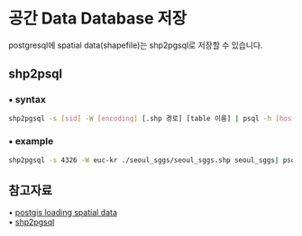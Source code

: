 # 공간 Data Database 저장

postgresql에 spatial data(shapefile)는 shp2pgsql로 저장할 수 있습니다.

## shp2psql

### • syntax

```sh
shp2pgsql -s [sid] -W [encoding] [.shp 경로] [table 이름] | psql -h [host] -p [port 번호] -U [user 이름] -d [database 이름]
```

### • example

```sh
shp2pgsql -s 4326 -W euc-kr ./seoul_sggs/seoul_sggs.shp seoul_sggs| psql -h localhost -p 5432 -U postgres -d docker-database
```

## 참고자료

• [postgis loading spatial data](https://postgis.net/workshops/postgis-intro/loading_data.html)  
• [shp2pgsql](https://postgis.net/docs/using_postgis_dbmanagement.html#shp2pgsql_usage)
